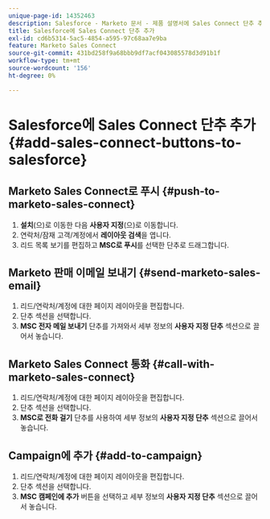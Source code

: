 ```yaml
---
unique-page-id: 14352463
description: Salesforce - Marketo 문서 - 제품 설명서에 Sales Connect 단추 추가
title: Salesforce에 Sales Connect 단추 추가
exl-id: cd6b5314-5ac5-4854-a595-97c68aa7e9ba
feature: Marketo Sales Connect
source-git-commit: 431bd258f9a68bbb9df7acf043085578d3d91b1f
workflow-type: tm+mt
source-wordcount: '156'
ht-degree: 0%

---
```


# Salesforce에 Sales Connect 단추 추가 {#add-sales-connect-buttons-to-salesforce}

## Marketo Sales Connect로 푸시 {#push-to-marketo-sales-connect}

1. **설치**(으)로 이동한 다음 **사용자 지정**(으)로 이동합니다.
1. 연락처/잠재 고객/계정에서 **레이아웃 검색**&#x200B;을 엽니다.
1. 리드 목록 보기를 편집하고 **MSC로 푸시**&#x200B;를 선택한 단추로 드래그합니다.

## Marketo 판매 이메일 보내기 {#send-marketo-sales-email}

1. 리드/연락처/계정에 대한 페이지 레이아웃을 편집합니다.
1. 단추 섹션을 선택합니다.
1. **MSC 전자 메일 보내기** 단추를 가져와서 세부 정보의 **사용자 지정 단추** 섹션으로 끌어서 놓습니다.

## Marketo Sales Connect 통화 {#call-with-marketo-sales-connect}

1. 리드/연락처/계정에 대한 페이지 레이아웃을 편집합니다.
1. 단추 섹션을 선택합니다.
1. **MSC로 전화 걸기** 단추를 사용하여 세부 정보의 **사용자 지정 단추** 섹션으로 끌어서 놓습니다.

## Campaign에 추가 {#add-to-campaign}

1. 리드/연락처/계정에 대한 페이지 레이아웃을 편집합니다.
1. 단추 섹션을 선택합니다.
1. **MSC 캠페인에 추가** 버튼을 선택하고 세부 정보의 **사용자 지정 단추** 섹션으로 끌어서 놓습니다.
